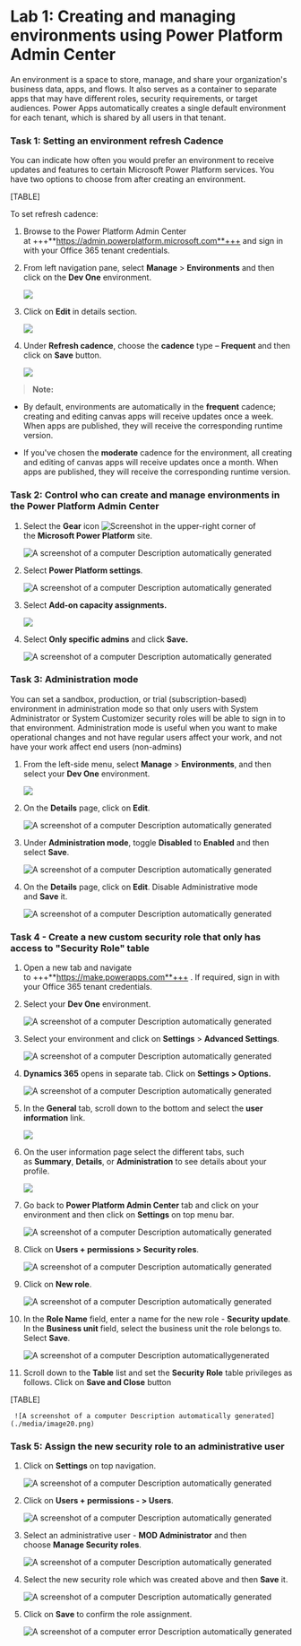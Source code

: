 # **Lab 1: Creating and managing environments using Power Platform Admin Center**

An environment is a space to store, manage, and share your
organization's business data, apps, and flows. It also serves as a
container to separate apps that may have different roles, security
requirements, or target audiences. Power Apps automatically creates a
single default environment for each tenant, which is shared by all users
in that tenant.

### **Task 1: Setting an environment refresh Cadence**

You can indicate how often you would prefer an environment to receive
updates and features to certain Microsoft Power Platform services. You
have two options to choose from after creating an environment.

[TABLE]

To set refresh cadence:

1.  Browse to the Power Platform Admin Center
    at +++**https://admin.powerplatform.microsoft.com**+++ and
    sign in with your Office 365 tenant credentials. 

2.  From left navigation pane, select **Manage** > **Environments** and
    then click on the **Dev One** environment.

     ![](./media/image1.png)

3.  Click on **Edit** in details section.

     ![](./media/image2.png)

4.  Under **Refresh cadence**, choose the **cadence** type –
    **Frequent** and then click on **Save** button.

     ![](./media/image3.png)
    
> **Note:**

- By default, environments are automatically in
  the **frequent** cadence; creating and editing canvas apps will
  receive updates once a week. When apps are published, they will
  receive the corresponding runtime version.

- If you've chosen the **moderate** cadence for the environment, all
  creating and editing of canvas apps will receive updates once a month.
  When apps are published, they will receive the corresponding runtime
  version.

### **Task 2: Control who can create and manage environments in the Power Platform Admin Center**

1.  Select the **Gear** icon ![Screenshot](./media/image4.png) in the
    upper-right corner of the **Microsoft Power Platform** site.

     ![A screenshot of a computer Description automatically generated](./media/image5.png)

2.  Select **Power Platform settings**.

     ![A screenshot of a computer Description automatically generated](./media/image6.png)

3.  Select **Add-on capacity assignments.** 

     ![](./media/image7.png)

4.  Select **Only specific admins** and click **Save.**

     ![A screenshot of a computer Description automatically generated](./media/image8.png)

### **Task 3: Administration mode**

You can set a sandbox, production, or trial (subscription-based)
environment in administration mode so that only users with System
Administrator or System Customizer security roles will be able to sign
in to that environment. Administration mode is useful when you want to
make operational changes and not have regular users affect your work,
and not have your work affect end users (non-admins)

1.  From the left-side menu, select **Manage** > **Environments**, and
    then select your **Dev One** environment.

     ![](./media/image1.png)

2.  On the **Details** page, click on **Edit**.

     ![A screenshot of a computer Description automatically generated](./media/image2.png)

3.  Under **Administration mode**, toggle **Disabled** to **Enabled**
    and then select **Save**.

     ![A screenshot of a computer Description automatically generated](./media/image9.png)

4.  On the **Details** page, click on **Edit**. Disable Administrative
    mode and **Save** it.

     ![A screenshot of a computer Description automatically generated](./media/image10.png)

### **Task 4 - Create a new custom security role that only has access to "Security Role" table**

1.  Open a new tab and navigate
    to +++**https://make.powerapps.com**+++ . If
    required, sign in with your Office 365 tenant credentials.

2.  Select your **Dev One** environment.

     ![A screenshot of a computer Description automatically generated](./media/image11.png)

3.  Select your environment and click on **Settings** > **Advanced
    Settings**.

     ![A screenshot of a computer Description automatically generated](./media/image12.png)

4.  **Dynamics 365** opens in separate tab. Click on **Settings \>
    Options.**

     ![A screenshot of a computer Description automatically generated](./media/image13.png)

5.  In the **General** tab, scroll down to the bottom and select
    the **user information** link.

     ![](./media/image14.png)

6.  On the user information page select the different tabs, such
    as **Summary**, **Details**, or **Administration** to see details
    about your profile.

     ![](./media/image15.png)

7.  Go back to **Power Platform Admin Center** tab and click on your
    environment and then click on **Settings** on top menu bar.

     ![A screenshot of a computer Description automatically generated](./media/image16.png)

8.  Click on **Users + permissions > Security roles**.

     ![A screenshot of a computer Description automatically generated](./media/image17.png)

9.  Click on **New role**.

     ![A screenshot of a computer Description automatically generated](./media/image18.png)

10. In the **Role Name** field, enter a name for the new role -
    **Security update**. In the **Business unit** field, select the
    business unit the role belongs to. Select **Save**.

    ![A screenshot of a computer Description automaticallygenerated](./media/image19.png)

11. Scroll down to the **Table** list and set the **Security
    Role** table privileges as follows. Click on **Save and
    Close** button

[TABLE]

     ![A screenshot of a computer Description automatically generated](./media/image20.png)

### **Task 5: Assign the new security role to an administrative user**

1.  Click on **Settings** on top navigation.

     ![A screenshot of a computer Description automatically generated](./media/image21.png)

2.  Click on **Users + permissions - \> Users**.

     ![A screenshot of a computer Description automatically generated](./media/image22.png)

3.  Select an administrative user - **MOD Administrator** and then
    choose **Manage Security roles**.

     ![A screenshot of a computer Description automatically generated](./media/image23.png)

4.  Select the new security role which was created above and
    then **Save** it.

     ![A screenshot of a computer Description automatically generated](./media/image24.png)

5.  Click on **Save** to confirm the role assignment.

     ![A screenshot of a computer error Description automatically generated](./media/image25.png)
